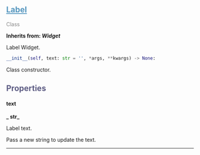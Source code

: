 

## <h2 style="color: #5697bf;"><u>Label</u></h2>

<span style="color: #888;">Class</span>

**Inherits from: _Widget_**

Label Widget.

```python
__init__(self, text: str = '', *args, **kwargs) -> None:
```

Class constructor.

### <h2 style="color: #5e5d84;">Properties</h2>

#### text

**_  str_**

Label text.

Pass a new string to update the text.



---